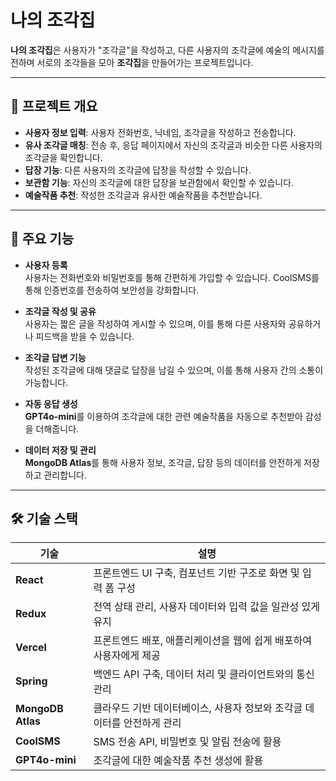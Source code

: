# 나의 조각집

**나의 조각집**은 사용자가 "조각글"을 작성하고, 다른 사용자의 조각글에 예술의 메시지를 전하며 서로의 조각들을 모아 **조각집**을 만들어가는 프로젝트입니다.

---

## 📜 프로젝트 개요

- **사용자 정보 입력**: 사용자 전화번호, 닉네임, 조각글을 작성하고 전송합니다.
- **유사 조각글 매칭**: 전송 후, 응답 페이지에서 자신의 조각글과 비슷한 다른 사용자의 조각글을 확인합니다.
- **답장 기능**: 다른 사용자의 조각글에 답장을 작성할 수 있습니다.
- **보관함 기능**: 자신의 조각글에 대한 답장을 보관함에서 확인할 수 있습니다.
- **예술작품 추천**: 작성한 조각글과 유사한 예술작품을 추천받습니다.

---

## 🎯 주요 기능

- **사용자 등록**  
  사용자는 전화번호와 비밀번호를 통해 간편하게 가입할 수 있습니다. CoolSMS를 통해 인증번호를 전송하여 보안성을 강화합니다.

- **조각글 작성 및 공유**  
  사용자는 짧은 글을 작성하여 게시할 수 있으며, 이를 통해 다른 사용자와 공유하거나 피드백을 받을 수 있습니다.

- **조각글 답변 기능**  
  작성된 조각글에 대해 댓글로 답장을 남길 수 있으며, 이를 통해 사용자 간의 소통이 가능합니다.

- **자동 응답 생성**  
  **GPT4o-mini**를 이용하여 조각글에 대한 관련 예술작품을 자동으로 추천받아 감성을 더해줍니다.

- **데이터 저장 및 관리**  
  **MongoDB Atlas**를 통해 사용자 정보, 조각글, 답장 등의 데이터를 안전하게 저장하고 관리합니다.

---

## 🛠 기술 스택

| 기술               | 설명                                                                                 |
|--------------------|--------------------------------------------------------------------------------------|
| **React**         | 프론트엔드 UI 구축, 컴포넌트 기반 구조로 화면 및 입력 폼 구성                        |
| **Redux**         | 전역 상태 관리, 사용자 데이터와 입력 값을 일관성 있게 유지                            |
| **Vercel**        | 프론트엔드 배포, 애플리케이션을 웹에 쉽게 배포하여 사용자에게 제공                    |
| **Spring**        | 백엔드 API 구축, 데이터 처리 및 클라이언트와의 통신 관리                             |
| **MongoDB Atlas** | 클라우드 기반 데이터베이스, 사용자 정보와 조각글 데이터를 안전하게 관리               |
| **CoolSMS**       | SMS 전송 API, 비밀번호 및 알림 전송에 활용                                           |
| **GPT4o-mini**    | 조각글에 대한 예술작품 추천 생성에 활용                                             |